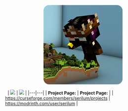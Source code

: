 <div align="center">
  <img src="https://github.com/ricksouth/ricksouth/raw/main/assets/serilum_place.png">
</div>

&nbsp;
| [![](https://github.com/ricksouth/serilum-mc-mods/raw/master/description/Github/curseforge.png)](https://curseforge.com/members/serilum/projects)  |  [![](https://github.com/ricksouth/serilum-mc-mods/raw/master/description/Github/modrinth.png)](https://modrinth.com/user/Serilum) |
|---|---|
| __Project Page:__  | __Project Page:__  |
| https://curseforge.com/members/serilum/projects  | https://modrinth.com/user/serilum  |

